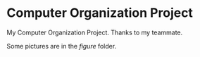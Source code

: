 # Computer Organization Project

My Computer Organization Project. Thanks to my teammate.

Some pictures are in the *figure* folder.

